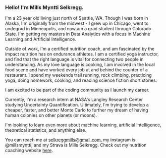 ### Hello! I'm Mills Myntti Selkregg. 

I'm a 23 year old living just north of Seattle, WA. Though I was born in Alaska, I'm originally from the midwest - I grew up in Chicago, went to undegrad in Minneapolis, and now am a grad student through Colorado State. I'm getting my masters in Data Analytics with a focus in Machine Learning and Artificial Intelligence.

Outside of work, I'm a certified nutrition coach, and am fascinated by the impact nutrition has on endurance athletes. I am a certified yoga instructor, and find that the right language is vital for connecting two people in understanding. As my love language is cooking, I am involved in the local food scene and have worked every job at and behind the counter of a restaurant. I spend my weekends trail running, rock climbing, practicing yoga, doing homework, cooking, and reading science fiction short stories. 

I am excited to be part of the coding community as I launch my career. 

Currently, I'm a research intern at NASA's Langley Research Center studying Uncertainty Quantification. Ultimately, I'm trying to develop a cheaper, faster, and better Monte Carlo to further my dream of having human colonies on other planets (or moons). 

I'm looking to learn even more about machine learning, artificial intelligence, theoretical statistics, and anything else.

You can reach me at selkreggmills@gmail.com, my instagram is @millsmyntti, and my Strava is Mills Selkregg. 
Check out my nutrition coaching website [here](https://www.mnutritioncoaching.com/). 
